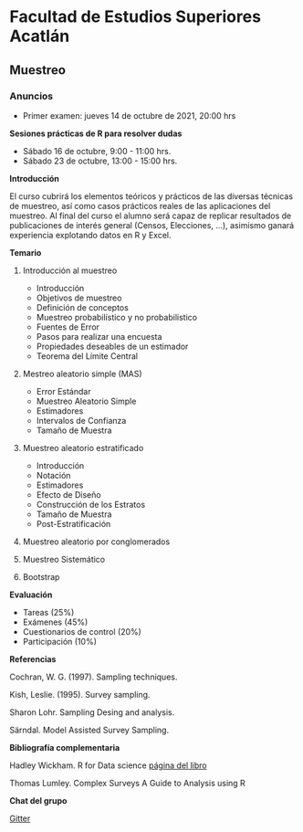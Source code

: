 # Facultad de Estudios Superiores Acatlán

## Muestreo

### Anuncios

* Primer examen: jueves 14 de octubre de 2021, 20:00 hrs

**Sesiones prácticas de R para resolver dudas**

- Sábado 16 de octubre, 9:00 - 11:00 hrs.
- Sábado 23 de octubre, 13:00 - 15:00 hrs.


**Introducción**

El curso cubrirá los elementos teóricos y prácticos de las diversas técnicas de muestreo, así como casos prácticos reales de las aplicaciones del muestreo. Al final del curso el alumno será capaz de replicar resultados de publicaciones de interés general (Censos, Elecciones, ...), asimismo ganará experiencia explotando datos en R y Excel.

**Temario**

1. Introducción al muestreo
	* Introducción
	* Objetivos de muestreo
	* Definición de conceptos
	* Muestreo probabilístico y no probabilistico
	* Fuentes de Error
	* Pasos para realizar una encuesta
	* Propiedades deseables de un estimador
	* Teorema del Límite Central

2. Mestreo aleatorio simple (MAS)
	* Error Estándar
	* Muestreo Aleatorio Simple
	* Estimadores
	* Intervalos de Confianza
	* Tamaño de Muestra

3. Muestreo aleatorio estratificado
	* Introducción
	* Notación
	* Estimadores
	* Efecto de Diseño
	* Construcción de los Estratos
	* Tamaño de Muestra
	* Post-Estratificación

4. Muestreo aleatorio por conglomerados

5. Muestreo Sistemático

6. Bootstrap

**Evaluación**

* Tareas (25%)
* Exámenes (45%)
* Cuestionarios de control (20%)
* Participación (10%)

**Referencias**

Cochran, W. G. (1997). Sampling techniques.

Kish, Leslie. (1995). Survey sampling.

Sharon Lohr. Sampling Desing and analysis.

Särndal. Model Assisted Survey Sampling.


**Bibliografía complementaria**

Hadley Wickham. R for Data science  [página del libro](https://r4ds.had.co.nz/) 

Thomas Lumley. Complex Surveys A Guide to Analysis using R



**Chat del grupo**

[Gitter](https://gitter.im/fes_acatlan/muestreo_2021?utm_source=share-link&utm_medium=link&utm_campaign=share-link)


